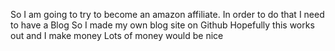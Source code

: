 So I am going to try to become an amazon affiliate.
In order to do that I need to have a Blog
So I made my own blog site on Github
Hopefully this works out and I make money 
Lots of money would be nice
